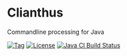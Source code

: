 # Clianthus
Commandline processing for Java

[![Tag](https://shields.io/github/v/tag/urbic/clianthus)](tags)
[![License](https://img.shields.io/badge/license-zlib%2Fpng-blue.svg)](https://opensource.org/licenses/Zlib)
[![Java CI Build Status](actions/workflows/build.yml/badge.svg)](actions/workflows/build.yml)
